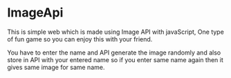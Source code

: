 # ImageApi
 This is simple web which is made using Image API with javaScript, One type of fun game so you can enjoy this with your friend.
 
 You have to enter the name and API generate the image randomly and also store in API with your entered name so if you enter same name again then it gives same image for same name. 
